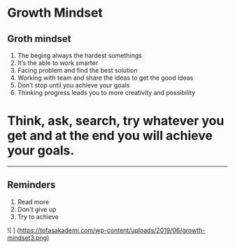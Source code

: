 # Growth Mindset

## **Groth mindset**
1. The beging always the hardest somethings
2. It’s the able to work smarter 
3. Facing problem and find the best solution
4. Working with team and share the ideas to get the good ideas
5. Don’t stop until you achieve your goals
6. Thinking progress leads you to more creativity and possibility

# Think, ask, search, try whatever you get and at the end you will achieve your goals.

***

## **Reminders**
1. Read more
2. Don't give up 
3. Try to achieve 


![ ] (https://tofasakademi.com/wp-content/uploads/2019/06/growth-mindset3.png)
